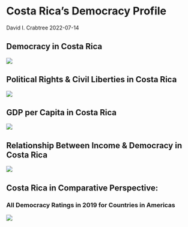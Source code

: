 Costa Rica’s Democracy Profile
================
David I. Crabtree
2022-07-14

## Democracy in Costa Rica

![](C:\Users\David\Desktop\PROGRA~1\FILESA~1\CFSS\hw06\reports\COSTAR~1/figure-gfm/Demscore-1.png)<!-- -->

## Political Rights & Civil Liberties in Costa Rica

![](C:\Users\David\Desktop\PROGRA~1\FILESA~1\CFSS\hw06\reports\COSTAR~1/figure-gfm/Political%20Rights%20&%20Civil%20Libs-1.png)<!-- -->

## GDP per Capita in Costa Rica

![](C:\Users\David\Desktop\PROGRA~1\FILESA~1\CFSS\hw06\reports\COSTAR~1/figure-gfm/GDP%20per%20Capita-1.png)<!-- -->

## Relationship Between Income & Democracy in Costa Rica

![](C:\Users\David\Desktop\PROGRA~1\FILESA~1\CFSS\hw06\reports\COSTAR~1/figure-gfm/Income%20&%20Dem-1.png)<!-- -->

## Costa Rica in Comparative Perspective:

### All Democracy Ratings in 2019 for Countries in Americas

![](C:\Users\David\Desktop\PROGRA~1\FILESA~1\CFSS\hw06\reports\COSTAR~1/figure-gfm/Democracy%20in%20Comparative%20Perspective-1.png)<!-- -->
